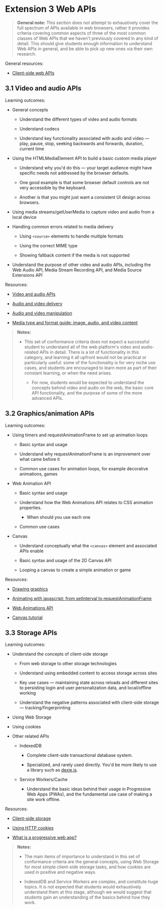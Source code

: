 # Extension 3 Web APIs

> **General note:** This section does not attempt to exhaustively cover the full spectrum of APIs available in web browsers, rather it provides criteria covering common aspects of three of the most common classes of Web APIs that we haven't previously covered in any kind of detail. This should give students enough information to understand Web APIs in general, and be able to pick up new ones via their own research.

General resources:

- [Client-side web APIs](https://developer.mozilla.org/en-US/docs/Learn/JavaScript/Client-side_web_APIs)

## 3.1 Video and audio APIs

Learning outcomes:

- General concepts

  - Understand the different types of video and audio formats

  - Understand codecs

  - Understand key functionality associated with audio and video — play, pause, stop, seeking backwards and forwards, duration, current time

- Using the HTMLMediaElement API to build a basic custom media player

  - Understand why you'd do this — your target audience might have specific needs not addressed by the browser defaults.

  - One good example is that some browser default controls are not very accessible by the keyboard.

  - Another is that you might just want a consistent UI design across browsers.

- Using media streams/getUserMedia to capture video and audio from a local device

- Handling common errors related to media delivery

  - Using `<source>` elements to handle multiple formats

  - Using the correct MIME type

  - Showing fallback content if the media is not supported

- Understand the purpose of other video and audio APIs, including the Web Audio API, Media Stream Recording API, and Media Source Extensions API

Resources:

- [Video and audio APIs](https://developer.mozilla.org/docs/Learn/JavaScript/Client-side_web_APIs/Video_and_audio_APIs)

- [Audio and video delivery](https://developer.mozilla.org/docs/Web/Guide/Audio_and_video_delivery)

- [Audio and video manipulation](https://developer.mozilla.org/docs/Web/Guide/Audio_and_video_manipulation)

- [​​Media type and format guide: image, audio, and video content](https://developer.mozilla.org/docs/Web/Media/Formats)

> **Notes:**
> 
> - This set of conformance criteria does not expect a successful student to understand all of the web platform's video and audio-related APIs in detail. There is a lot of functionality in this category, and learning it all upfront would not be practical or particularly useful: some of the functionality is for very niche use cases, and students are encouraged to learn more as part of their constant learning, or when the need arises.
> 
>   - For now, students would be expected to understand the concepts behind video and audio on the web, the basic core API functionality, and the purpose of some of the more advanced APIs.

## 3.2 Graphics/animation APIs

Learning outcomes:

- Using timers and requestAnimationFrame to set up animation loops

  - Basic syntax and usage

  - Understand why requestAnimationFrame is an improvement over what came before it

  - Common use cases for animation loops, for example decorative animations, games

- Web Animation API

  - Basic syntax and usage

  - Understand how the Web Animations API relates to CSS animation properties.

    - When should you use each one

  - Common use cases

- Canvas

  - Understand conceptually what the `<canvas>` element and associated APIs enable

  - Basic syntax and usage of the 2D Canvas API

  - Looping a canvas to create a simple animation or game

Resources:

- [Drawing graphics](https://developer.mozilla.org/docs/Learn/JavaScript/Client-side_web_APIs/Drawing_graphics)

- [Animating with javascript: from setInterval to requestAnimationFrame](https://hacks.mozilla.org/2011/08/animating-with-javascript-from-setinterval-to-requestanimationframe/)

- [Web Animations API](https://developer.mozilla.org/docs/Web/API/Web_Animations_API)

- [Canvas tutorial](https://developer.mozilla.org/docs/Web/API/Canvas_API/Tutorial)

## 3.3 Storage APIs

Learning outcomes:

- Understand the concepts of client-side storage

  - From web storage to other storage technologies

  - Understand using embedded content to access storage across sites

  - Key use cases — maintaining state across reloads and different sites to persisting login and user personalization data, and local/offline working

  - Understand the negative patterns associated with client-side storage — tracking/fingerprinting

- Using Web Storage

- Using cookies

- Other related APIs

  - IndexedDB

    - Complete client-side transactional database system.

    - Specialized, and rarely used directly. You'd be more likely to use a library such as [dexie.js](https://dexie.org/).

  - Service Workers/Cache

    - Understand the basic ideas behind their usage in Progressive Web Apps (PWAs), and the fundamental use case of making a site work offline.

Resources:

- [Client-side storage](https://developer.mozilla.org/docs/Learn/JavaScript/Client-side_web_APIs/Client-side_storage)

- [Using HTTP cookies](https://developer.mozilla.org/docs/Web/HTTP/Cookies)

- [What is a progressive web app?](https://developer.mozilla.org/docs/Web/Progressive_web_apps/Guides/What_is_a_progressive_web_app)

> **Notes:**
> 
> - The main items of importance to understand in this set of conformance criteria are the general concepts, using Web Storage for most simple client-side storage tasks, and how cookies are used in positive and negative ways.
> 
> - IndexedDB and Service Workers are complex, and constitute huge topics. It is not expected that students would exhaustively understand them at this stage, although we would suggest that students gain an understanding of the basics behind how they work.
